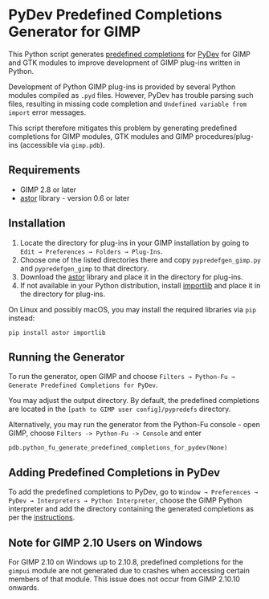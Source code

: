 PyDev Predefined Completions Generator for GIMP
===============================================

This Python script generates [predefined completions](http://www.pydev.org/manual_101_interpreter.html) for [PyDev](http://www.pydev.org/) for GIMP and GTK modules to improve development of GIMP plug-ins written in Python.

Development of Python GIMP plug-ins is provided by several Python modules compiled as `.pyd` files.
However, PyDev has trouble parsing such files, resulting in missing code completion and `Undefined variable from import` error messages.

This script therefore mitigates this problem by generating predefined completions for GIMP modules, GTK modules and GIMP procedures/plug-ins (accessible via `gimp.pdb`).


Requirements
------------

* GIMP 2.8 or later
* [astor](https://github.com/berkerpeksag/astor) library - version 0.6 or later


Installation
------------

1. Locate the directory for plug-ins in your GIMP installation by going to `Edit → Preferences → Folders → Plug-Ins`.
2. Choose one of the listed directories there and copy `pypredefgen_gimp.py` and `pypredefgen_gimp` to that directory.
3. Download the [astor](https://github.com/berkerpeksag/astor) library and place it in the directory for plug-ins.
4. If not available in your Python distribution, install [importlib](https://pypi.org/project/importlib/) and place it in the directory for plug-ins.

On Linux and possibly macOS, you may install the required libraries via `pip` instead:
  
    pip install astor importlib


Running the Generator
---------------------

To run the generator, open GIMP and choose `Filters → Python-Fu → Generate Predefined Completions for PyDev`.

You may adjust the output directory.
By default, the predefined completions are located in the `[path to GIMP user config]/pypredefs` directory.

Alternatively, you may run the generator from the Python-Fu console - open GIMP, choose `Filters -> Python-Fu -> Console` and enter

    pdb.python_fu_generate_predefined_completions_for_pydev(None)


Adding Predefined Completions in PyDev
--------------------------------------

To add the predefined completions to PyDev, go to `Window → Preferences → PyDev → Interpreters → Python Interpreter`, choose the GIMP Python interpreter and add the directory containing the generated completions as per the [instructions](http://www.pydev.org/manual_101_interpreter.html#PyDevInterpreterConfiguration-PredefinedCompletions).


Note for GIMP 2.10 Users on Windows
-----------------------------------

For GIMP 2.10 on Windows up to 2.10.8, predefined completions for the `gimpui` module are not generated due to crashes when accessing certain members of that module. 
This issue does not occur from GIMP 2.10.10 onwards.
